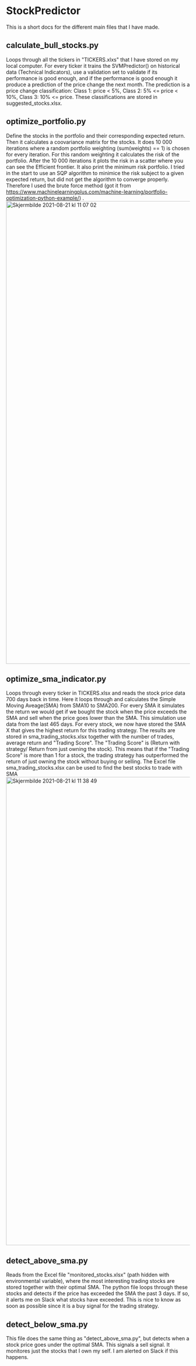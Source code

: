 # StockPredictor
This is a short docs for the different main files that I have made.

## calculate_bull_stocks.py
Loops through all the tickers in "TICKERS.xlxs" that I have stored on my local computer. For every ticker it trains the SVMPredictor() on historical data (Technical Indicators), use a validation set to validate if its performance is good enough, and if the performance is good enough it produce a prediction of the price change the next month. The prediction is a price change classification: Class 1: price < 5%, Class 2: 5% <= price < 10%, Class 3: 10% <= price. These classifications are stored in suggested_stocks.xlsx.

## optimize_portfolio.py
Define the stocks in the portfolio and their corresponding expected return. Then it calculates a coovariance matrix for the stocks.
It does 10 000 iterations where a random portfolio weighting (sum(weights) == 1) is chosen for every iteration. For this random weighting it calculates the risk of the portfolio. After the 10 000 iterations it plots the risk in a scatter where you can see the Efficient frontier. It also print the minimum risk portfolio.
I tried in the start to use an SQP algorithm to minimice the risk subject to a given expected return, but did not get the algorithm to converge properly. Therefore I used the brute force method (got it from https://www.machinelearningplus.com/machine-learning/portfolio-optimization-python-example/)
.<img width="1264" alt="Skjermbilde 2021-08-21 kl  11 07 02" src="https://user-images.githubusercontent.com/59867535/130316891-f4bc3573-283d-4351-b8e9-91bbc9104b3f.png">

## optimize_sma_indicator.py
Loops through every ticker in TICKERS.xlsx and reads the stock price data 700 days back in time. Here it loops through and calculates the Simple Moving Aveage(SMA) from SMA10 to SMA200. For every SMA it simulates the return we would get if we bought the stock when the price exceeds the SMA and sell when the price goes lower than the SMA. This simulation use data from the last 465 days. For every stock, we now have stored the SMA X that gives the highest return for this trading strategy. The results are stored in sma_trading_stocks.xlsx together with the number of trades, average return and "Trading Score". The "Trading Score" is (Return with strategy/ Return from just owning the stock). This means that if the "Trading Score" is more than 1 for a stock, the trading strategy has outperformed the return of just owning the stock without buying or selling. The Excel file sma_trading_stocks.xlsx can be used to find the best stocks to trade with SMA<img width="1279" alt="Skjermbilde 2021-08-21 kl  11 38 49" src="https://user-images.githubusercontent.com/59867535/130317763-ab416c96-5e66-4add-b3ae-6696cc53e083.png">

## detect_above_sma.py
Reads from the Excel file "monitored_stocks.xlsx" (path hidden with environmental variable), where the most interesting trading stocks are stored together with their optimal SMA. The python file loops through these stocks and detects if the price has exceeded the SMA the past 3 days. If so, it alerts me on Slack what stocks have exceeded. This is nice to know as soon as possible since it is a buy signal for the trading strategy.

## detect_below_sma.py
This file does the same thing as "detect_above_sma.py", but detects when a stock price goes under the optimal SMA. This signals a sell signal. It monitores just the stocks that I own my self. I am alerted on Slack if this happens.
